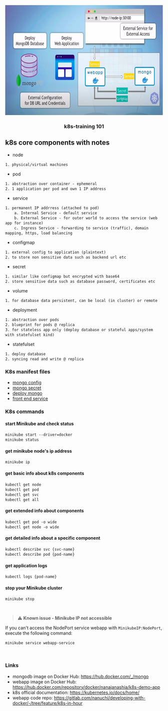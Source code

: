 <div align="center">
    <img src="../assets/demo-arch.png" alt="arch" width="800" height="350">
  <h3 align="center">k8s-training 101</h3>
</div>

## k8s core components with notes

- node

```
1. physical/virtual machines
```

- pod

```
1. abstraction over container - ephemeral
2. 1 application per pod and own 1 IP address
```

- service

```
1. permanent IP addrress (attached to pod)
    a. Internal Service - default service
    b. External Service - for outer world to access the service (web app for instance)
    c. Ingress Service - forwarding to service (traffic), domain mapping, https, load balancing
```

- configmap

```
1. external config to application (plaintext)
2. to store non sensitive data such as backend url etc
```

- secret

```
1. similar like configmap but encrypted with base64
2. store sensitive data such as database password, certificates etc
```

- volume

```
1. for database data persistent, can be local (in cluster) or remote
```

- deployment

```
1. abstraction over pods
2. blueprint for pods @ replica
3. for stateless app only (deploy database or stateful apps/system with statefulset kind)
```

- statefulset

```
1. deploy database
2. syncing read and write @ replica
```

### K8s manifest files

- [mongo config](/manifests/db/mongo-config.yaml)
- [mongo secret](/manifests/db/mongo-secret.yaml)
- [deploy mongo](/manifests/db/mongo-deploy.yaml)
- [front end service](/manifests/web/app-deploy.yaml)

### K8s commands

#### start Minikube and check status

    minikube start --driver=docker
    minikube status

#### get minikube node's ip address

    minikube ip

#### get basic info about k8s components

    kubectl get node
    kubectl get pod
    kubectl get svc
    kubectl get all

#### get extended info about components

    kubectl get pod -o wide
    kubectl get node -o wide

#### get detailed info about a specific component

    kubectl describe svc {svc-name}
    kubectl describe pod {pod-name}

#### get application logs

    kubectl logs {pod-name}

#### stop your Minikube cluster

    minikube stop

<br />

> :warning: **Known issue - Minikube IP not accessible**

If you can't access the NodePort service webapp with `MinikubeIP:NodePort`, execute the following command:

    minikube service webapp-service

<br />

### Links

- mongodb image on Docker Hub: https://hub.docker.com/_/mongo
- webapp image on Docker Hub: https://hub.docker.com/repository/docker/nanajanashia/k8s-demo-app
- k8s official documentation: https://kubernetes.io/docs/home/
- webapp code repo: https://gitlab.com/nanuchi/developing-with-docker/-/tree/feature/k8s-in-hour
